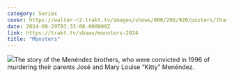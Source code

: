 ```yaml
---
category: Series
cover: https://walter-r2.trakt.tv/images/shows/000/206/920/posters/thumb/962e7a85cb.jpg.webp
date: 2024-09-29T03:33:08.000000Z
link: https://trakt.tv/shows/monsters-2024
title: "Monsters"
---
```


![](https://walter-r2.trakt.tv/images/shows/000/206/920/fanarts/thumb/395e75a73b.jpg)The story of the Menéndez brothers, who were convicted in 1996 of murdering their parents José and Mary Louise “Kitty” Menéndez.
